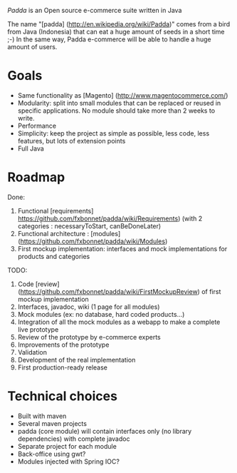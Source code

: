 *Padda* is an Open source e-commerce suite written in Java

The name "[padda] (http://en.wikipedia.org/wiki/Padda)" comes from a bird from Java (Indonesia) that can eat a huge amount of seeds in a short time ;-) In the same way, Padda e-commerce will be able to handle a huge amount of users.

# Goals

  * Same functionality as [Magento] (http://www.magentocommerce.com/)
  * Modularity: split into small modules that can be replaced or reused in specific applications. No module should take more than 2 weeks to write.
  * Performance
  * Simplicity: keep the project as simple as possible, less code, less features, but lots of extension points
  * Full Java

# Roadmap

Done:
   1. Functional [requirements] https://github.com/fxbonnet/padda/wiki/Requirements) (with 2 categories : necessaryToStart, canBeDoneLater)
   1. Functional architecture : [modules] (https://github.com/fxbonnet/padda/wiki/Modules)
   1. First mockup implementation: interfaces and mock implementations for products and categories
   
TODO:
   1. Code [review] (https://github.com/fxbonnet/padda/wiki/FirstMockupReview) of first mockup implementation
   1. Interfaces, javadoc, wiki (1 page for all modules)
   1. Mock modules (ex: no database, hard coded products...)
   1. Integration of all the mock modules as a webapp to make a complete live prototype
   1. Review of the prototype by e-commerce experts
   1. Improvements of the prototype
   1. Validation
   1. Development of the real implementation 
   1. First production-ready release

# Technical choices

  * Built with maven
  * Several maven projects
  * padda (core module) will contain interfaces only (no library dependencies) with complete javadoc
  * Separate project for each module
  * Back-office using gwt?
  * Modules injected with Spring IOC?
